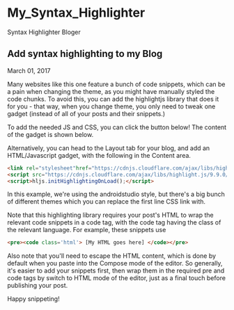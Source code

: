 # My_Syntax_Highlighter
Syntax Highlighter Bloger

## Add syntax highlighting to my Blog

March 01, 2017

Many websites like this one feature a bunch of code snippets, which can be a pain when changing the theme, as you might have manually styled the code chunks. To avoid this, you can add the highlightjs library that does it for you - that way, when you change theme, you only need to tweak one gadget (instead of all of your posts and their snippets.)

To add the needed JS and CSS, you can click the button below! The content of the gadget is shown below.


Alternatively, you can head to the Layout tab for your blog, and add an HTML/Javascript gadget, with the following in the Content area.

```HTML
<link rel="stylesheet"href="https://cdnjs.cloudflare.com/ajax/libs/highlight.js/9.9.0/styles/androidstudio.min.css">
<script src="https://cdnjs.cloudflare.com/ajax/libs/highlight.js/9.9.0/highlight.min.js"></script>
<script>hljs.initHighlightingOnLoad();</script>
```

In this example, we're using the androidstudio style, but there's a big bunch of different themes which you can replace the first line CSS link with.

Note that this highlighting library requires your post's HTML to wrap the relevant code snippets in a code tag, with the code tag having the class of the relevant language. For example, these snippets use

```HTML
<pre><code class='html'> [My HTML goes here] </code></pre>
```
Also note that you'll need to escape the HTML content, which is done by default when you paste into the Compose mode of the editor. So generally, it's easier to add your snippets first, then wrap them in the required pre and code tags by switch to HTML mode of the editor, just as a final touch before publishing your post.

Happy snippeting!
